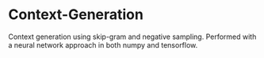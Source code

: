 # Context-Generation
Context generation using skip-gram and negative sampling. Performed with a neural network approach in both numpy and tensorflow.
